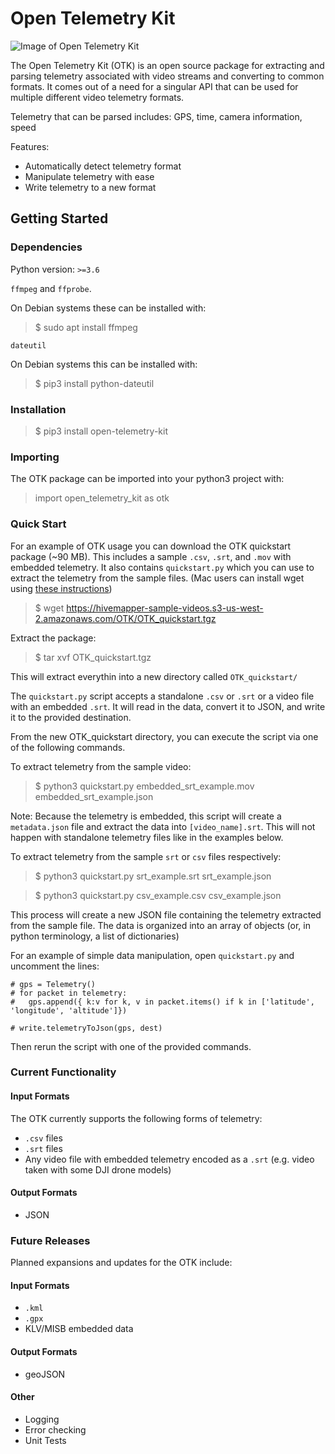 # Open Telemetry Kit

![Image of Open Telemetry Kit](https://raw.githubusercontent.com/Hivemapper/open-telemetry-kit/master/OTK.jpg)

The Open Telemetry Kit (OTK) is an open source package for extracting and parsing telemetry associated with video streams and converting to common formats.
It comes out of a need for a singular API that can be used for multiple different video telemetry formats.

Telemetry that can be parsed includes: GPS, time, camera information, speed

Features:
- Automatically detect telemetry format
- Manipulate telemetry with ease
- Write telemetry to a new format

## Getting Started
### Dependencies
Python version: `>=3.6`

`ffmpeg` and `ffprobe`.

On Debian systems these can be installed with:
>$ sudo apt install ffmpeg

`dateutil`

On Debian systems this can be installed with:
>$ pip3 install python-dateutil

### Installation
>$ pip3 install open-telemetry-kit

### Importing
The OTK package can be imported into your python3 project with:
>import open_telemetry_kit as otk

### Quick Start
For an example of OTK usage you can download the OTK quickstart package (~90 MB).
This includes a sample `.csv`, `.srt`, and `.mov` with embedded telemetry.
It also contains `quickstart.py` which you can use to extract the telemetry from the sample files.
(Mac users can install wget using [these instructions](https://www.maketecheasier.com/install-wget-mac/))

>$ wget https://hivemapper-sample-videos.s3-us-west-2.amazonaws.com/OTK/OTK_quickstart.tgz

Extract the package:

>$ tar xvf OTK_quickstart.tgz

This will extract everythin into a new directory called `OTK_quickstart/`

The `quickstart.py` script accepts a standalone `.csv` or `.srt` or a video file with an embedded `.srt`. 
It will read in the data, convert it to JSON, and write it to the provided destination. 

From the new OTK_quickstart directory, you can execute the script via one of the following commands.

To extract telemetry from the sample video:

>$ python3 quickstart.py embedded_srt_example.mov embedded_srt_example.json

Note: Because the telemetry is embedded, this script will create a `metadata.json` file and extract the data into `[video_name].srt`.
This will not happen with standalone telemetry files like in the examples below.

To extract telemetry from the sample `srt` or `csv` files respectively:
>$ python3 quickstart.py srt_example.srt srt_example.json

>$ python3 quickstart.py csv_example.csv csv_example.json

This process will create a new JSON file containing the telemetry extracted from the sample file.
The data is organized into an array of objects (or, in python terminology, a list of dictionaries)

For an example of simple data manipulation, open `quickstart.py` and uncomment the lines:

```
# gps = Telemetry()
# for packet in telemetry:
#   gps.append({ k:v for k, v in packet.items() if k in ['latitude', 'longitude', 'altitude']})

# write.telemetryToJson(gps, dest)
```

Then rerun the script with one of the provided commands.

### Current Functionality
#### Input Formats
The OTK currently supports the following forms of telemetry:
- `.csv` files
- `.srt` files
- Any video file with embedded telemetry encoded as a `.srt` (e.g. video taken with some DJI drone models)

#### Output Formats
- JSON

### Future Releases
Planned expansions and updates for the OTK include:

#### Input Formats
- `.kml`
- `.gpx`
- KLV/MISB embedded data

#### Output Formats
- geoJSON

#### Other
- Logging
- Error checking
- Unit Tests
